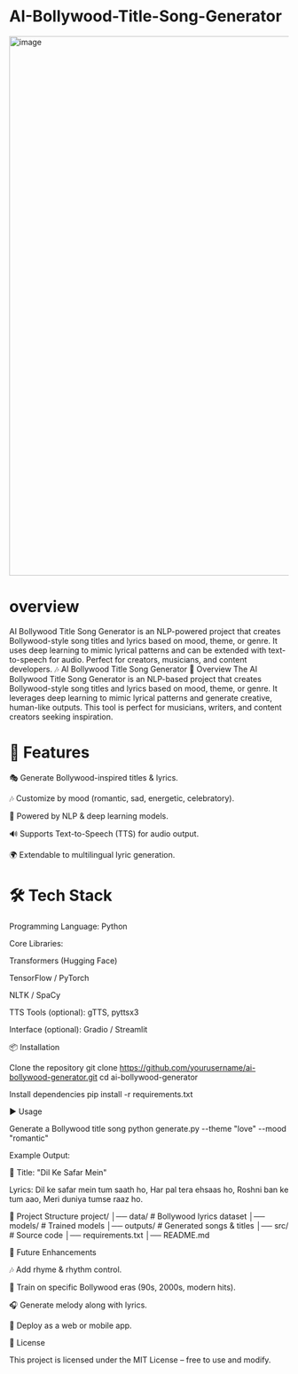 # AI-Bollywood-Title-Song-Generator

<img width="1917" height="973" alt="image" src="https://github.com/user-attachments/assets/5105deeb-9267-4dcc-9355-285ac8d8460c" />

# overview

AI Bollywood Title Song Generator is an NLP-powered project that creates Bollywood-style song titles and lyrics based on mood, theme, or genre. It uses deep learning to mimic lyrical patterns and can be extended with text-to-speech for audio. Perfect for creators, musicians, and content developers. 🎶 AI Bollywood Title Song Generator 📖 Overview
The AI Bollywood Title Song Generator is an NLP-based project that creates Bollywood-style song titles and lyrics based on mood, theme, or genre. It leverages deep learning to mimic lyrical patterns and generate creative, human-like outputs. This tool is perfect for musicians, writers, and content creators seeking inspiration.

# 🚀 Features

🎭 Generate Bollywood-inspired titles & lyrics.

🎶 Customize by mood (romantic, sad, energetic, celebratory).

🧠 Powered by NLP & deep learning models.

🔊 Supports Text-to-Speech (TTS) for audio output.

🌍 Extendable to multilingual lyric generation.

# 🛠️ Tech Stack

Programming Language: Python

Core Libraries:

Transformers (Hugging Face)

TensorFlow / PyTorch

NLTK / SpaCy

TTS Tools (optional): gTTS, pyttsx3

Interface (optional): Gradio / Streamlit

📦 Installation

Clone the repository
git clone https://github.com/yourusername/ai-bollywood-generator.git cd ai-bollywood-generator

Install dependencies
pip install -r requirements.txt

▶️ Usage

Generate a Bollywood title song
python generate.py --theme "love" --mood "romantic"

Example Output:

🎵 Title: "Dil Ke Safar Mein"

Lyrics:
Dil ke safar mein tum saath ho,
Har pal tera ehsaas ho,
Roshni ban ke tum aao,
Meri duniya tumse raaz ho.

📂 Project Structure project/ │── data/ # Bollywood lyrics dataset
│── models/ # Trained models
│── outputs/ # Generated songs & titles
│── src/ # Source code
│── requirements.txt
│── README.md

🔮 Future Enhancements

🎶 Add rhyme & rhythm control.

🎤 Train on specific Bollywood eras (90s, 2000s, modern hits).

🎧 Generate melody along with lyrics.

📱 Deploy as a web or mobile app.

📜 License

This project is licensed under the MIT License – free to use and modify.
